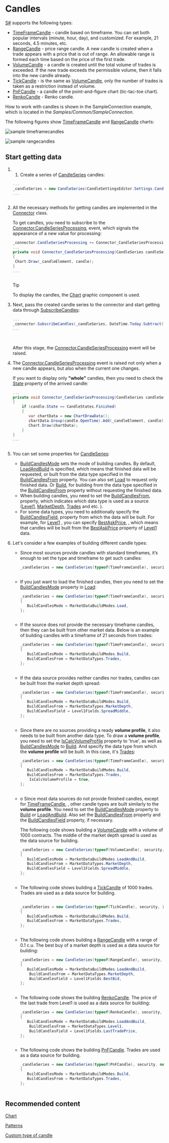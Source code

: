 # Candles

[S\#](StockSharpAbout.md) supports the following types:

- [TimeFrameCandle](xref:StockSharp.Algo.Candles.TimeFrameCandle) \- candle based on timeframe. You can set both popular intervals (minute, hour, day), and customized. For example, 21 seconds, 4.5 minutes, etc. 
- [RangeCandle](xref:StockSharp.Algo.Candles.RangeCandle) \- price range candle. A new candle is created when a trade appears with a price that is out of range. An allowable range is formed each time based on the price of the first trade. 
- [VolumeCandle](xref:StockSharp.Algo.Candles.VolumeCandle) \- a candle is created until the total volume of trades is exceeded. If the new trade exceeds the permissible volume, then it falls into the new candle already. 
- [TickCandle](xref:StockSharp.Algo.Candles.TickCandle) \- is the same as [VolumeCandle](xref:StockSharp.Algo.Candles.VolumeCandle), only the number of trades is taken as a restriction instead of volume. 
- [PnFCandle](xref:StockSharp.Algo.Candles.PnFCandle) \- a candle of the point\-and\-figure chart (tic\-tac\-toe chart). 
- [RenkoCandle](xref:StockSharp.Algo.Candles.RenkoCandle) \- Renko candle. 

How to work with candles is shown in the SampleConnection example, which is located in the *Samples\/Common\/SampleConnection*.

The following figures show [TimeFrameCandle](xref:StockSharp.Algo.Candles.TimeFrameCandle) and [RangeCandle](xref:StockSharp.Algo.Candles.RangeCandle) charts:

![sample timeframecandles](../images/sample_timeframecandles.png)

![sample rangecandles](../images/sample_rangecandles.png)

## Start getting data

1. 1. Create a series of [CandleSeries](xref:StockSharp.Algo.Candles.CandleSeries) candles: 

   ```cs
   ...
   _candleSeries = new CandleSeries(CandleSettingsEditor.Settings.CandleType, security, CandleSettingsEditor.Settings.Arg);
   ...		
   					
   ```
2. All the necessary methods for getting candles are implemented in the [Connector](xref:StockSharp.Algo.Connector) class.

   To get candles, you need to subscribe to the [Connector.CandleSeriesProcessing](xref:StockSharp.Algo.Connector.CandleSeriesProcessing), event, which signals the appearance of a new value for processing:

   ```cs
   _connector.CandleSeriesProcessing += Connector_CandleSeriesProcessing;
   ...
   private void Connector_CandleSeriesProcessing(CandleSeries candleSeries, Candle candle)
   {
   	Chart.Draw(_candleElement, candle);
   }
   ...
   					
   ```

   > [!TIP]
   > To display the candles, the [Chart](xref:StockSharp.Xaml.Charting.Chart) graphic component is used. 
3. Next, pass the created candle series to the connector and start getting data through [SubscribeCandles](xref:StockSharp.Algo.Connector.SubscribeCandles(StockSharp.Algo.Candles.CandleSeries,System.Nullable{System.DateTimeOffset},System.Nullable{System.DateTimeOffset},System.Nullable{System.Int64},System.Nullable{System.Int64},StockSharp.Messages.IMessageAdapter)):

   ```cs
   ...
   _connector.SubscribeCandles(_candleSeries, DateTime.Today.Subtract(TimeSpan.FromDays(30)), DateTime.Now);	
   ...
   		
   					
   ```

   After this stage, the [Connector.CandleSeriesProcessing](xref:StockSharp.Algo.Connector.CandleSeriesProcessing) event will be raised.
4. The [Connector.CandleSeriesProcessing](xref:StockSharp.Algo.Connector.CandleSeriesProcessing) event is raised not only when a new candle appears, but also when the current one changes.

   If you want to display only **"whole"** candles, then you need to check the [State](xref:StockSharp.Algo.Candles.Candle.State) property of the arrived candle:

   ```cs
   ...
   private void Connector_CandleSeriesProcessing(CandleSeries candleSeries, Candle candle)
   {
       if (candle.State == CandleStates.Finished) 
       {
          var chartData = new ChartDrawData();
          chartData.Group(candle.OpenTime).Add(_candleElement, candle);
          Chart.Draw(chartData);
       }
   }
   ...
   		
   ```
5. You can set some properties for [CandleSeries](xref:StockSharp.Algo.Candles.CandleSeries):
   - [BuildCandlesMode](xref:StockSharp.Algo.Candles.CandleSeries.BuildCandlesMode) sets the mode of building candles. By default, [LoadAndBuild](xref:StockSharp.Messages.MarketDataBuildModes.LoadAndBuild) is specified, which means that finished data will be requested, or built from the data type specified in the [BuildCandlesFrom](xref:StockSharp.Algo.Candles.CandleSeries.BuildCandlesFrom) property. You can also set [Load](xref:StockSharp.Messages.MarketDataBuildModes.Load) to request only finished data. Or [Build](xref:StockSharp.Messages.MarketDataBuildModes.Build), for building from the data type specified in the [BuildCandlesFrom](xref:StockSharp.Algo.Candles.CandleSeries.BuildCandlesFrom) property without requesting the finished data. 
   - When building candles, you need to set the [BuildCandlesFrom](xref:StockSharp.Algo.Candles.CandleSeries.BuildCandlesFrom), property, which indicates which data type is used as a source ([Level1](xref:StockSharp.Messages.MarketDataTypes.Level1), [MarketDepth](xref:StockSharp.Messages.MarketDataTypes.MarketDepth), [Trades](xref:StockSharp.Messages.MarketDataTypes.Trades) and etc. ). 
   - For some data types, you need to additionally specify the [BuildCandlesField](xref:StockSharp.Algo.Candles.CandleSeries.BuildCandlesField), property from which the data will be built. For example, for [Level1](xref:StockSharp.Messages.MarketDataTypes.Level1) , you can specify [BestAskPrice](xref:StockSharp.Messages.Level1Fields.BestAskPrice), , which means that candles will be built from the [BestAskPrice](xref:StockSharp.Messages.Level1Fields.BestAskPrice) property of [Level1](xref:StockSharp.Messages.MarketDataTypes.Level1) data. 
6. Let's consider a few examples of building different candle types:
   - Since most sources provide candles with standard timeframes, it’s enough to set the type and timeframe to get such candles: 

     ```cs
     _candleSeries = new CandleSeries(typeof(TimeFrameCandle), security, TimeSpan.FromMinutes(5));
     					
     ```
   - If you just want to load the finished candles, then you need to set the [BuildCandlesMode](xref:StockSharp.Algo.Candles.CandleSeries.BuildCandlesMode) property in [Load](xref:StockSharp.Messages.MarketDataBuildModes.Load): 

     ```cs
     _candleSeries = new CandleSeries(typeof(TimeFrameCandle), security, TimeSpan.FromMinutes(5))
     {
     	BuildCandlesMode = MarketDataBuildModes.Load,
     };	
     					
     ```
   - If the source does not provide the necessary timeframe candles, then they can be built from other market data. Below is an example of building candles with a timeframe of 21 seconds from trades: 

     ```cs
     _candleSeries = new CandleSeries(typeof(TimeFrameCandle), security, TimeSpan.FromSeconds(21))
     {
     	BuildCandlesMode = MarketDataBuildModes.Build,
     	BuildCandlesFrom = MarketDataTypes.Trades,
     };	
     					
     ```
   - If the data source provides neither candles nor trades, candles can be built from the market depth spread: 

     ```cs
     _candleSeries = new CandleSeries(typeof(TimeFrameCandle), security, TimeSpan.FromSeconds(21))
     {
     	BuildCandlesMode = MarketDataBuildModes.Build,
     	BuildCandlesFrom = MarketDataTypes.MarketDepth,
     	BuildCandlesField = Level1Fields.SpreadMiddle,
     };	
     					
     ```
   - Since there are no sources providing a ready **volume profile**, it also needs to be built from another data type. To draw a **volume profile**, you need to set the [IsCalcVolumeProfile](xref:StockSharp.Algo.Candles.CandleSeries.IsCalcVolumeProfile) property to 'true', as well as [BuildCandlesMode](xref:StockSharp.Algo.Candles.CandleSeries.BuildCandlesMode) to [Build](xref:StockSharp.Messages.MarketDataBuildModes.Build). And specify the data type from which the **volume profile** will be built. In this case, it's [Trades](xref:StockSharp.Messages.MarketDataTypes.Trades): 

     ```cs
     _candleSeries = new CandleSeries(typeof(TimeFrameCandle), security, TimeSpan.FromMinutes(5))
     {
     	BuildCandlesMode = MarketDataBuildModes.Build,
     	BuildCandlesFrom = MarketDataTypes.Trades,
         IsCalcVolumeProfile = true,
     };	
     					
     ```
   - o Since most data sources do not provide finished candles, except for [TimeFrameCandle](xref:StockSharp.Algo.Candles.TimeFrameCandle), , other candle types are built similarly to the **volume profile**. You need to set the [BuildCandlesMode](xref:StockSharp.Algo.Candles.CandleSeries.BuildCandlesMode) property to [Build](xref:StockSharp.Messages.MarketDataBuildModes.Build) or [LoadAndBuild](xref:StockSharp.Messages.MarketDataBuildModes.LoadAndBuild). Also set the [BuildCandlesFrom](xref:StockSharp.Algo.Candles.CandleSeries.BuildCandlesFrom) property and the [BuildCandlesField](xref:StockSharp.Algo.Candles.CandleSeries.BuildCandlesField) property, if necessary. 

     The following code shows building a [VolumeCandle](xref:StockSharp.Algo.Candles.VolumeCandle) with a volume of 1000 contracts. The middle of the market depth spread is used as the data source for building.

     ```cs
     _candleSeries = new CandleSeries(typeof(VolumeCandle), security, 1000m)
     {
     	BuildCandlesMode = MarketDataBuildModes.LoadAndBuild,
     	BuildCandlesFrom = MarketDataTypes.MarketDepth,
     	BuildCandlesField = Level1Fields.SpreadMiddle,
     };
     					
     ```
   - The following code shows building a [TickCandle](xref:StockSharp.Algo.Candles.TickCandle) of 1000 trades. Trades are used as a data source for building.

     ```cs
     	   
     _candleSeries = new CandleSeries(typeof(TickCandle), security, 1000)
     {
     	BuildCandlesMode = MarketDataBuildModes.Build,
     	BuildCandlesFrom = MarketDataTypes.Trades,
     };
     					
     ```
   - The following code shows building a [RangeCandle](xref:StockSharp.Algo.Candles.RangeCandle) with a range of 0.1 c.u. The best buy of a market depth is used as a data source for building:

     ```cs
     _candleSeries = new CandleSeries(typeof(RangeCandle), security, new Unit(0.1m))
     {
     	BuildCandlesMode = MarketDataBuildModes.LoadAndBuild,
         BuildCandlesFrom = MarketDataTypes.MarketDepth,
         BuildCandlesField = Level1Fields.BestBid,
     };
     					
     ```
   - The following code shows the building [RenkoCandle](xref:StockSharp.Algo.Candles.RenkoCandle). The price of the last trade from Level1 is used as a data source for building:

     ```cs
     _candleSeries = new CandleSeries(typeof(RenkoCandle), security, new Unit(0.1m))
     {
     	BuildCandlesMode = MarketDataBuildModes.LoadAndBuild,
         BuildCandlesFrom = MarketDataTypes.Level1,
         BuildCandlesField = Level1Fields.LastTradePrice,
     };
     					
     ```
   - The following code shows the building [PnFCandle](xref:StockSharp.Algo.Candles.PnFCandle). Trades are used as a data source for building.

     ```cs
     _candleSeries = new CandleSeries(typeof(PnFCandle), security, new PnFArg() { BoxSize = 0.1m, ReversalAmount =1})
     {
     	BuildCandlesMode = MarketDataBuildModes.Build,
     	BuildCandlesFrom = MarketDataTypes.Trades,
     };	
     					
     ```

## Recommended content

[Chart](CandlesUI.md)

[Patterns](CandlesPatterns.md)

[Custom type of candle](CandlesCandleFactory.md)
